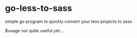 # go-less-to-sass
simple go program to quickly convert your less projects to sass

$usage 
not quite useful yet...
